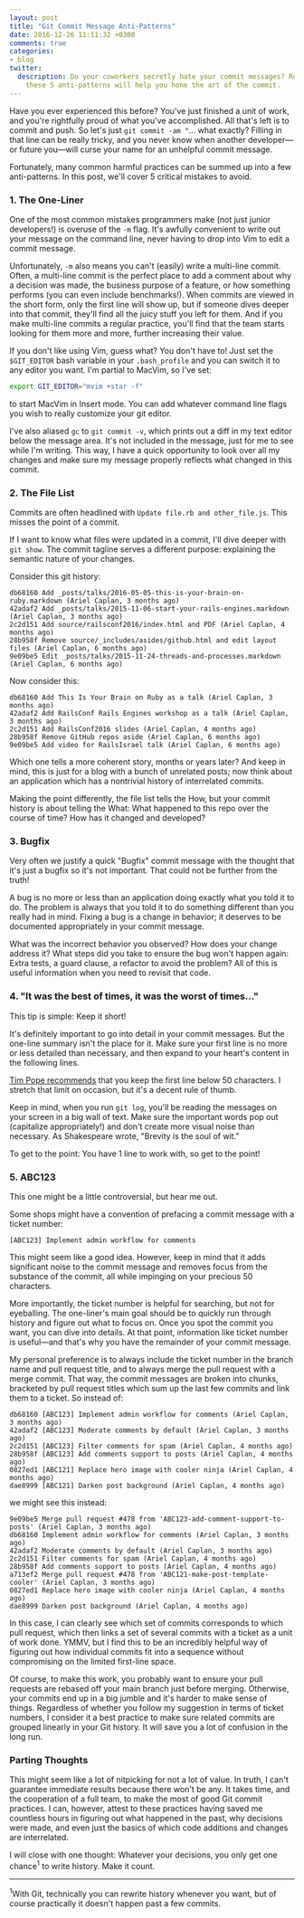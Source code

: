 ```yaml
---
layout: post
title: "Git Commit Message Anti-Patterns"
date: 2016-12-26 11:11:32 +0300
comments: true
categories:
- blog
twitter:
  description: Do your coworkers secretly hate your commit messages? Recognizing
    these 5 anti-patterns will help you hone the art of the commit.
---
```


Have you ever experienced this before?  You've just finished a unit of work, and
you're rightfully proud of what you've accomplished.  All that's left is to
commit and push.  So let's just `git commit -am "`... what exactly?  Filling in
that line can be really tricky, and you never know when another developer—or
future you—will curse your name for an unhelpful commit message.

Fortunately, many common harmful practices can be summed up into a few
anti-patterns.  In this post, we'll cover 5 critical mistakes to avoid.

<!-- more -->

### 1. The One-Liner

One of the most common mistakes programmers make (not just junior developers!)
is overuse of the `-m` flag.  It's awfully convenient to write out your message
on the command line, never having to drop into Vim to edit a commit message.

Unfortunately, `-m` also means you can't (easily) write a multi-line commit.
Often, a multi-line commit is the perfect place to add a comment about why a
decision was made, the business purpose of a feature, or how something performs
(you can even include benchmarks!).  When commits are viewed in the short form,
only the first line will show up, but if someone dives deeper into that commit,
they'll find all the juicy stuff you left for them.  And if you make multi-line
commits a regular practice, you'll find that the team starts looking for them
more and more, further increasing their value.

If you don't like using Vim, guess what?  You don't have to!  Just set the
`$GIT_EDITOR` bash variable in your `.bash_profile` and you can switch it to
any editor you want.  I'm partial to MacVim, so I've set:

```sh
export GIT_EDITOR="mvim +star -f"
```

to start MacVim in Insert mode.  You can add whatever command line flags you
wish to really customize your git editor.

I've also aliased `gc` to `git commit -v`, which prints out a diff in my text
editor below the message area.  It's not included in the message, just for me to
see while I'm writing.  This way, I have a quick opportunity to look over all my
changes and make sure my message properly reflects what changed in this commit.

### 2. The File List

Commits are often headlined with `Update file.rb and other_file.js`.  This
misses the point of a commit.

If I want to know what files were updated in a commit, I'll dive deeper with
`git show`.  The commit tagline serves a different purpose: explaining the
semantic nature of your changes.

Consider this git history:

```
db68160 Add _posts/talks/2016-05-05-this-is-your-brain-on-ruby.markdown (Ariel Caplan, 3 months ago)
42adaf2 Add _posts/talks/2015-11-06-start-your-rails-engines.markdown (Ariel Caplan, 3 months ago)
2c2d151 Add source/railsconf2016/index.html and PDF (Ariel Caplan, 4 months ago)
28b958f Remove source/_includes/asides/github.html and edit layout files (Ariel Caplan, 6 months ago)
9e09be5 Edit _posts/talks/2015-11-24-threads-and-processes.markdown (Ariel Caplan, 6 months ago)
```

Now consider this:

```
db68160 Add This Is Your Brain on Ruby as a talk (Ariel Caplan, 3 months ago)
42adaf2 Add RailsConf Rails Engines workshop as a talk (Ariel Caplan, 3 months ago)
2c2d151 Add RailsConf2016 slides (Ariel Caplan, 4 months ago)
28b958f Remove GitHub repos aside (Ariel Caplan, 6 months ago)
9e09be5 Add video for RailsIsrael talk (Ariel Caplan, 6 months ago)
```

Which one tells a more coherent story, months or years later?  And keep in mind,
this is just for a blog with a bunch of unrelated posts; now think about an
application which has a nontrivial history of interrelated commits.

Making the point differently, the file list tells the How, but your commit
history is about telling the What: What happened to this repo over the course of
time?  How has it changed and developed?

### 3. Bugfix

Very often we justify a quick "Bugfix" commit message with the thought that it's
just a bugfix so it's not important.  That could not be further from the truth!

A bug is no more or less than an application doing exactly what you told it to
do.  The problem is always that you told it to do something different than you
really had in mind.  Fixing a bug is a change in behavior; it deserves to be
documented appropriately in your commit message.

What was the incorrect behavior you observed?  How does your change address it?
What steps did you take to ensure the bug won't happen again: Extra tests, a
guard clause, a refactor to avoid the problem?  All of this is useful
information when you need to revisit that code.

### 4. "It was the best of times, it was the worst of times..."

This tip is simple: Keep it short!

It's definitely important to go into detail in your commit messages.  But the
one-line summary isn't the place for it.  Make sure your first line is no more
or less detailed than necessary, and then expand to your heart's content in the
following lines.

[Tim Pope recommends][Tim Pope recommends] that you keep the first line below 50
characters.  I stretch that limit on occasion, but it's a decent rule of thumb.

Keep in mind, when you run `git log`, you'll be reading the messages on your
screen in a big wall of text.  Make sure the important words pop out (capitalize
appropriately!) and don't create more visual noise than necessary.  As
Shakespeare wrote, "Brevity is the soul of wit."

To get to the point: You have 1 line to work with, so get to the point!

### 5. ABC123

This one might be a little controversial, but hear me out.

Some shops might have a convention of prefacing a commit message with a ticket
number:

```
[ABC123] Implement admin workflow for comments
```

This might seem like a good idea.  However, keep in mind that it adds
significant noise to the commit message and removes focus from the substance of
the commit, all while impinging on your precious 50 characters.

More importantly, the ticket number is helpful for searching, but not for
eyeballing.  The one-liner's main goal should be to quickly run through history
and figure out what to focus on.  Once you spot the commit you want, you can
dive into details.  At that point, information like ticket number is useful—and
that's why you have the remainder of your commit message.

My personal preference is to always include the ticket number in the branch name
and pull request title, and to always merge the pull request with a merge
commit.  That way, the commit messages are broken into chunks, bracketed by pull
request titles which sum up the last few commits and link them to a ticket.  So
instead of:

```
db68160 [ABC123] Implement admin workflow for comments (Ariel Caplan, 3 months ago)
42adaf2 [ABC123] Moderate comments by default (Ariel Caplan, 3 months ago)
2c2d151 [ABC123] Filter comments for spam (Ariel Caplan, 4 months ago)
28b958f [ABC123] Add comments support to posts (Ariel Caplan, 4 months ago)
0827ed1 [ABC121] Replace hero image with cooler ninja (Ariel Caplan, 4 months ago)
dae8999 [ABC121] Darken post background (Ariel Caplan, 4 months ago)
```

we might see this instead:

```
9e09be5 Merge pull request #478 from 'ABC123-add-comment-support-to-posts' (Ariel Caplan, 3 months ago)
db68160 Implement admin workflow for comments (Ariel Caplan, 3 months ago)
42adaf2 Moderate comments by default (Ariel Caplan, 3 months ago)
2c2d151 Filter comments for spam (Ariel Caplan, 4 months ago)
28b958f Add comments support to posts (Ariel Caplan, 4 months ago)
a713ef2 Merge pull request #478 from 'ABC121-make-post-template-cooler' (Ariel Caplan, 3 months ago)
0827ed1 Replace hero image with cooler ninja (Ariel Caplan, 4 months ago)
dae8999 Darken post background (Ariel Caplan, 4 months ago)
```

In this case, I can clearly see which set of commits corresponds to which pull
request, which then links a set of several commits with a ticket as a unit of
work done.  YMMV, but I find this to be an incredibly helpful way of figuring
out how individual commits fit into a sequence without compromising on the
limited first-line space.

Of course, to make this work, you probably want to ensure your pull requests are
rebased off your main branch just before merging. Otherwise, your commits end up
in a big jumble and it's harder to make sense of things. Regardless of whether
you follow my suggestion in terms of ticket numbers, I consider it a best
practice to make sure related commits are grouped linearly in your Git history.
It will save you a lot of confusion in the long run.

### Parting Thoughts

This might seem like a lot of nitpicking for not a lot of value. In truth, I
can't guarantee immediate results because there won't be any. It takes time, and
the cooperation of a full team, to make the most of good Git commit practices.
I can, however, attest to these practices having saved me countless hours in
figuring out what happened in the past, why decisions were made, and even just
the basics of which code additions and changes are interrelated.

I will close with one thought: Whatever your decisions, you only get one
chance<sup>1</sup> to write history. Make it count.

<hr />

<sup>1</sup>With Git, technically you can rewrite history whenever you want, but of
course practically it doesn't happen past a few commits.

[Tim Pope recommends]: http://tbaggery.com/2008/04/19/a-note-about-git-commit-messages.html
